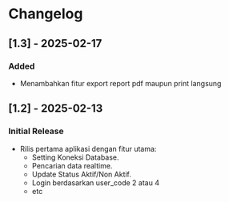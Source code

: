 # Changelog

## [1.3] - 2025-02-17
### Added
- Menambahkan fitur export report pdf maupun print langsung

## [1.2] - 2025-02-13
### Initial Release
- Rilis pertama aplikasi dengan fitur utama:
  - Setting Koneksi Database.
  - Pencarian data realtime.
  - Update Status Aktif/Non Aktif.
  - Login berdasarkan user_code 2 atau 4
  - etc
